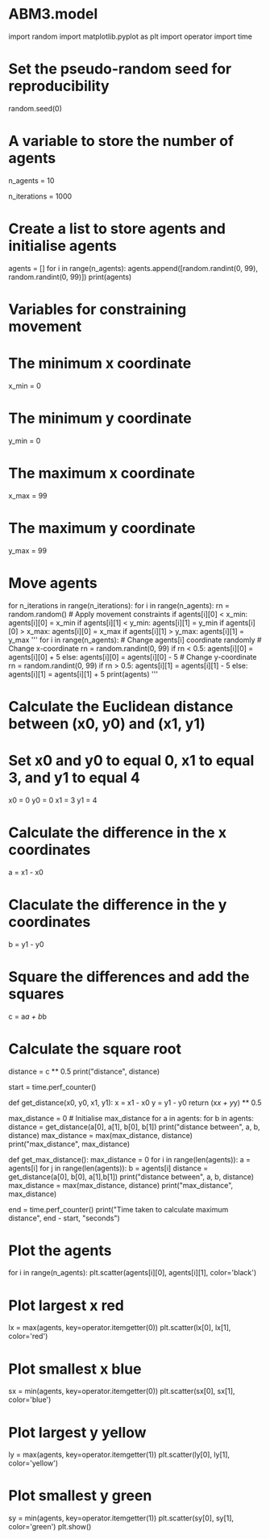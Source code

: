 # ABM3.model
import random
import matplotlib.pyplot as plt
import operator
import time

# Set the pseudo-random seed for reproducibility
random.seed(0)

# A variable to store the number of agents
n_agents = 10

n_iterations = 1000

# Create a list to store agents and initialise agents
agents = []
for i in range(n_agents):
    agents.append([random.randint(0, 99), random.randint(0, 99)])
print(agents)

# Variables for constraining movement
# The minimum x coordinate
x_min = 0
# The minimum y coordinate
y_min = 0
# The maximum x coordinate
x_max = 99
# The maximum y coordinate
y_max = 99

# Move agents
for n_iterations in range(n_iterations):
    for i in range(n_agents):
        rn = random.random()
        # Apply movement constraints
        if agents[i][0] < x_min:
            agents[i][0] = x_min
        if agents[i][1] < y_min:
            agents[i][1] = y_min
        if agents[i][0] > x_max:
            agents[i][0] = x_max
        if agents[i][1] > y_max:
            agents[i][1] = y_max
'''
for i in range(n_agents):
    # Change agents[i] coordinate randomly
    # Change x-coordinate
    rn = random.randint(0, 99)
    if rn < 0.5:
        agents[i][0] = agents[i][0] + 5
    else:
        agents[i][0] = agents[i][0] - 5
    # Change y-coordinate
    rn = random.randint(0, 99)
    if rn > 0.5:
        agents[i][1] = agents[i][1] - 5
    else:
        agents[i][1] = agents[i][1] + 5
print(agents)
'''

# Calculate the Euclidean distance between (x0, y0) and (x1, y1)
# Set x0 and y0 to equal 0, x1 to equal 3, and y1 to equal 4
x0 = 0
y0 = 0
x1 = 3
y1 = 4
# Calculate the difference in the x coordinates
a = x1 - x0
# Claculate the difference in the y coordinates
b = y1 - y0
# Square the differences and add the squares
c = a*a + b*b
# Calculate the square root
distance = c ** 0.5
print("distance", distance)

start = time.perf_counter()

def get_distance(x0, y0, x1, y1):
    x = x1 - x0
    y = y1 - y0
    return (x*x + y*y) ** 0.5

max_distance = 0 # Initialise max_distance
for a in agents:
    for b in agents:
        distance = get_distance(a[0], a[1], b[0], b[1])
        print("distance between", a, b, distance)
        max_distance = max(max_distance, distance)
        print("max_distance", max_distance)

def get_max_distance():
    max_distance = 0
    for i in range(len(agents)):
        a = agents[i]
        for j in range(len(agents)):
            b = agents[i]
            distance = get_distance(a[0], b[0], a[1],b[1])
            print("distance between", a, b, distance)
            max_distance = max(max_distance, distance)
            print("max_distance", max_distance)

end = time.perf_counter()
print("Time taken to calculate maximum distance", end - start, "seconds")

# Plot the agents
for i in range(n_agents):
    plt.scatter(agents[i][0], agents[i][1], color='black')
# Plot largest x red
lx = max(agents, key=operator.itemgetter(0))
plt.scatter(lx[0], lx[1], color='red')
# Plot smallest x blue
sx = min(agents, key=operator.itemgetter(0))
plt.scatter(sx[0], sx[1], color='blue')
# Plot largest y yellow
ly = max(agents, key=operator.itemgetter(1))
plt.scatter(ly[0], ly[1], color='yellow')
# Plot smallest y green
sy = min(agents, key=operator.itemgetter(1))
plt.scatter(sy[0], sy[1], color='green')
plt.show()
